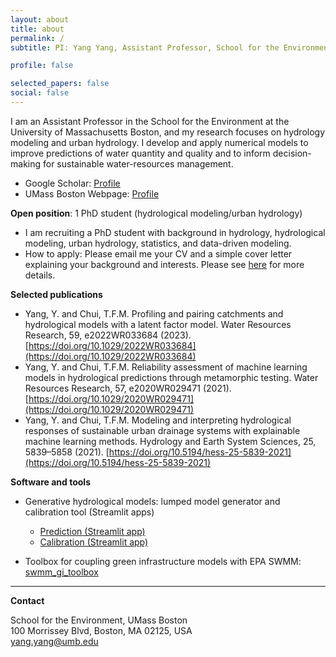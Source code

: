 ```yaml
---
layout: about
title: about
permalink: /
subtitle: PI: Yang Yang, Assistant Professor, School for the Environment, University of Massachusetts Boston

profile: false

selected_papers: false
social: false
---
```


I am an Assistant Professor in the School for the Environment at the University of Massachusetts Boston, and my research focuses on hydrology modeling and urban hydrology. I develop and apply numerical models to improve predictions of water quantity and quality and to inform decision-making for sustainable water-resources management.

- Google Scholar: <a href="https://scholar.google.com/citations?user=MwOs6FMAAAAJ" target="_blank" rel="noopener">Profile</a>
- UMass Boston Webpage: <a href="https://www.umb.edu/directory/yangyang/" target="_blank" rel="noopener">Profile</a>

**Open position**: 1 PhD student (hydrological modeling/urban hydrology)
- I am recruiting a PhD student with background in hydrology, hydrological modeling, urban hydrology, statistics, and data-driven modeling.
- How to apply: Please email me your CV and a simple cover letter explaining your background and interests. Please see [here](https://www.umb.edu/academics/program-finder/environmental-sciences-phd/) for more details.


**Selected publications**
- Yang, Y. and Chui, T.F.M. Profiling and pairing catchments and hydrological models with a latent factor model. Water Resources Research, 59, e2022WR033684 (2023). [https://doi.org/10.1029/2022WR033684](https://doi.org/10.1029/2022WR033684)
- Yang, Y. and Chui, T.F.M. Reliability assessment of machine learning models in hydrological predictions through metamorphic testing. Water Resources Research, 57, e2020WR029471 (2021). [https://doi.org/10.1029/2020WR029471](https://doi.org/10.1029/2020WR029471)
- Yang, Y. and Chui, T.F.M. Modeling and interpreting hydrological responses of sustainable urban drainage systems with explainable machine learning methods. Hydrology and Earth System Sciences, 25, 5839–5858 (2021). [https://doi.org/10.5194/hess-25-5839-2021](https://doi.org/10.5194/hess-25-5839-2021)


**Software and tools**

- Generative hydrological models: lumped model generator and calibration tool (Streamlit apps)  
  - [Prediction (Streamlit app)](https://generative-hydrological-prediction.streamlit.app/)  
  - [Calibration (Streamlit app)](https://generative-hydrological-calibration.streamlit.app/)

- Toolbox for coupling green infrastructure models with EPA SWMM: [swmm_gi_toolbox](https://stsfk.github.io/swmm_gi_toolbox/index.html)

---

**Contact**

School for the Environment, UMass Boston  
100 Morrissey Blvd, Boston, MA 02125, USA  
<a href="mailto:yang.yang@umb.edu">yang.yang@umb.edu</a>